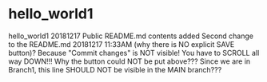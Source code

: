 # hello_world1
hello_world1 20181217 Public
README.md contents added
Second change to the README.md 20181217 11:33AM (why there is NO explicit SAVE button)?
Because "Commit changes" is NOT visible! You have to SCROLL all way DOWN!!! 
Why the button could NOT be put above???
Since  we are in Branch1, this line  SHOULD NOT be visible in the MAIN branch???
